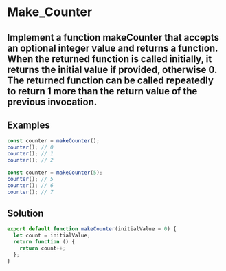 # Make_Counter

## Implement a function makeCounter that accepts an optional integer value and returns a function. When the returned function is called initially, it returns the initial value if provided, otherwise 0. The returned function can be called repeatedly to return 1 more than the return value of the previous invocation.

## Examples

```js
const counter = makeCounter();
counter(); // 0
counter(); // 1
counter(); // 2

const counter = makeCounter(5);
counter(); // 5
counter(); // 6
counter(); // 7

```


## Solution

```js
export default function makeCounter(initialValue = 0) {
  let count = initialValue;
  return function () {
    return count++;
  };
}
```